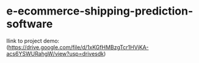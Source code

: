 # e-ecommerce-shipping-prediction-software
llink to project demo: (https://drive.google.com/file/d/1xKGfHMBzgTcr1HVjKA-acs6YSWURahgW/view?usp=drivesdk)
